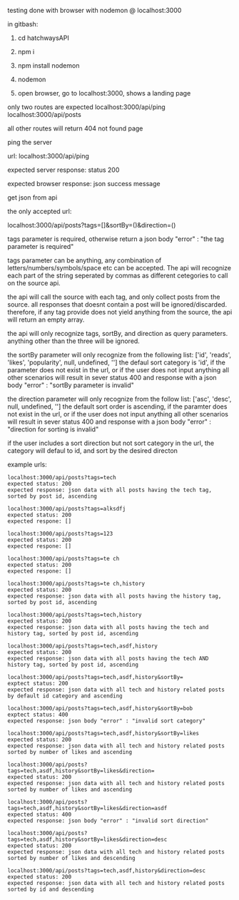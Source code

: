 testing done with browser with nodemon @ localhost:3000

in gitbash: 

1. cd hatchwaysAPI

2. npm i

3. npm install nodemon

4. nodemon

5. open browser, go to localhost:3000, shows a landing page

only two routes are expected
localhost:3000/api/ping
localhost:3000/api/posts

all other routes will return 404 not found page

ping the server

url: localhost:3000/api/ping

expected server response: status 200

expected browser response: json success message

get json from api

the only accepted url:

localhost:3000/api/posts?tags=[]&sortBy=()&direction=()

tags parameter is required, otherwise return a json body "error" : "the tag parameter is required"

tags parameter can be anything, any combination of letters/numbers/symbols/space etc can be accepted. The api will recognize each part of the string seperated by commas as different cetegories to call on the source api.

the api will call the source with each tag, and only collect posts from the source. all responses that doesnt contain a post will be ignored/discarded. therefore, if any tag provide does not yield anything from the source, the api will return an empty array. 

the api will only recognize tags, sortBy, and direction as query parameters. anything other than the three will be ignored.

the sortBy parameter will only recognize from the following list:
['id', 'reads', 'likes', 'popularity', null, undefined, '']
the defaul sort category is 'id', if the parameter does not exist in the url, or if the user does not input anything
all other scenarios will result in sever status 400 and response with a json body "error" : "sortBy parameter is invalid"

the direction parameter will only recognize from the follow list:
['asc', 'desc', null, undefined, '']
the default sort order is ascending, if the paramter does not exist in the url, or if the user does not input anything
all other scenarios will result in sever status 400 and response with a json body "error" : "direction for sorting is invalid"

if the user includes a sort direction but not sort category in the url, the category will defaul to id, and sort by the desired directon



example urls: 

    localhost:3000/api/posts?tags=tech
    expected status: 200
    expected response: json data with all posts having the tech tag, sorted by post id, ascending

    localhost:3000/api/posts?tags=alksdfj
    expected status: 200
    expected respone: []

    localhost:3000/api/posts?tags=123
    expected status: 200
    expected respone: []

    localhost:3000/api/posts?tags=te ch
    expected status: 200
    expected respone: []

    localhost:3000/api/posts?tags=te ch,history
    expected status: 200
    expected response: json data with all posts having the history tag, sorted by post id, ascending

    localhost:3000/api/posts?tags=tech,history
    expected status: 200
    expected response: json data with all posts having the tech and history tag, sorted by post id, ascending

    localhost:3000/api/posts?tags=tech,asdf,history
    expected status: 200
    expected response: json data with all posts having the tech AND history tag, sorted by post id, ascending

    localhost:3000/api/posts?tags=tech,asdf,history&sortBy=
    exptect status: 200
    expected response: json data with all tech and history related posts by default id category and ascending
    
    localhost:3000/api/posts?tags=tech,asdf,history&sortBy=bob
    exptect status: 400
    expected response: json body "error" : "invalid sort category" 

    localhost:3000/api/posts?tags=tech,asdf,history&sortBy=likes
    expected status: 200
    expected response: json data with all tech and history related posts sorted by number of likes and ascending

    localhost:3000/api/posts?tags=tech,asdf,history&sortBy=likes&direction=
    expected status: 200
    expected response: json data with all tech and history related posts sorted by number of likes and ascending
    
    localhost:3000/api/posts?tags=tech,asdf,history&sortBy=likes&direction=asdf
    expected status: 400
    expected response: json body "error" : "invalid sort direction"

    localhost:3000/api/posts?tags=tech,asdf,history&sortBy=likes&direction=desc
    expected status: 200
    expected response: json data with all tech and history related posts sorted by number of likes and descending

    localhost:3000/api/posts?tags=tech,asdf,history&direction=desc
    expected status: 200
    expected response: json data with all tech and history related posts sorted by id and descending

